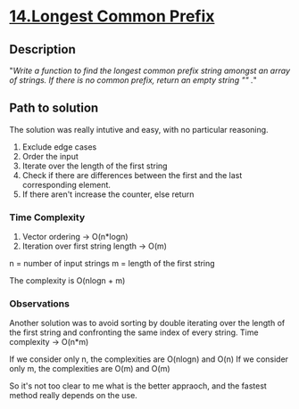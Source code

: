 # [14.Longest Common Prefix](https://leetcode.com/problems/longest-common-prefix)

## Description

"*Write a function to find the longest common prefix string amongst an array of strings.
If there is no common prefix, return an empty string "" .*"

## Path to solution

The solution was really intutive and easy, with no particular reasoning.

1. Exclude edge cases
2. Order the input
3. Iterate over the length of the first string
4. Check if there are differences between the first and the last corresponding element.
5. If there aren't increase the counter, else return

### Time Complexity

1. Vector ordering -> O(n*logn)
2. Iteration over first string length -> O(m)

n = number of input strings
m = length of the first string

The complexity is O(nlogn + m)

### Observations

Another solution was to avoid sorting by double iterating over the length of the first string and confronting the same index of every string.
Time complexity -> O(n*m)

If we consider only n, the complexities are O(nlogn) and O(n)
If we consider only m, the complexities are O(m) and O(m)

So it's not too clear to me what is the better appraoch, and the fastest method really depends on the use.
